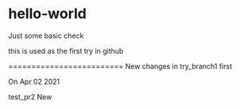 # hello-world
Just some basic check 


this is used as the first try in github

=========================
New changes in try_branch1 first

On Apr 02 2021

test_pr2 New
